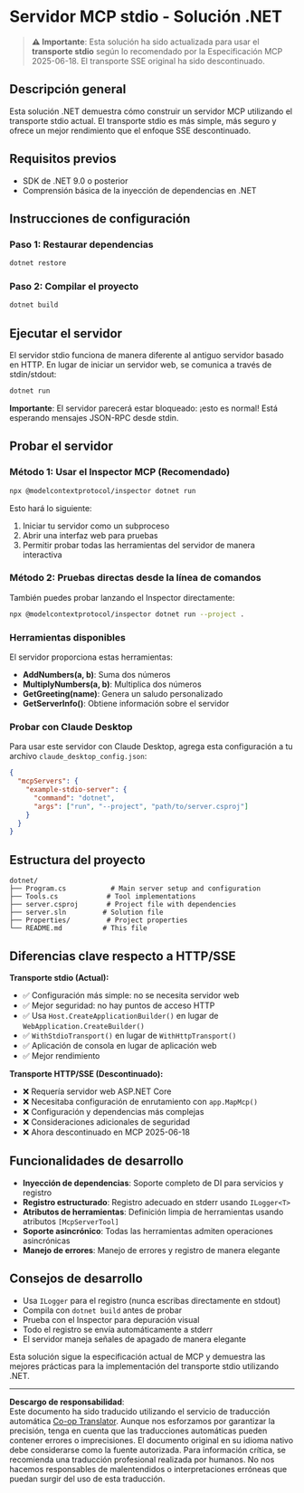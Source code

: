 <!--
CO_OP_TRANSLATOR_METADATA:
{
  "original_hash": "69372338676e01a2c97f42f70fdfbf42",
  "translation_date": "2025-08-26T20:15:53+00:00",
  "source_file": "03-GettingStarted/05-stdio-server/solution/dotnet/README.md",
  "language_code": "es"
}
-->
# Servidor MCP stdio - Solución .NET

> **⚠️ Importante**: Esta solución ha sido actualizada para usar el **transporte stdio** según lo recomendado por la Especificación MCP 2025-06-18. El transporte SSE original ha sido descontinuado.

## Descripción general

Esta solución .NET demuestra cómo construir un servidor MCP utilizando el transporte stdio actual. El transporte stdio es más simple, más seguro y ofrece un mejor rendimiento que el enfoque SSE descontinuado.

## Requisitos previos

- SDK de .NET 9.0 o posterior
- Comprensión básica de la inyección de dependencias en .NET

## Instrucciones de configuración

### Paso 1: Restaurar dependencias

```bash
dotnet restore
```

### Paso 2: Compilar el proyecto

```bash
dotnet build
```

## Ejecutar el servidor

El servidor stdio funciona de manera diferente al antiguo servidor basado en HTTP. En lugar de iniciar un servidor web, se comunica a través de stdin/stdout:

```bash
dotnet run
```

**Importante**: El servidor parecerá estar bloqueado: ¡esto es normal! Está esperando mensajes JSON-RPC desde stdin.

## Probar el servidor

### Método 1: Usar el Inspector MCP (Recomendado)

```bash
npx @modelcontextprotocol/inspector dotnet run
```

Esto hará lo siguiente:
1. Iniciar tu servidor como un subproceso
2. Abrir una interfaz web para pruebas
3. Permitir probar todas las herramientas del servidor de manera interactiva

### Método 2: Pruebas directas desde la línea de comandos

También puedes probar lanzando el Inspector directamente:

```bash
npx @modelcontextprotocol/inspector dotnet run --project .
```

### Herramientas disponibles

El servidor proporciona estas herramientas:

- **AddNumbers(a, b)**: Suma dos números
- **MultiplyNumbers(a, b)**: Multiplica dos números  
- **GetGreeting(name)**: Genera un saludo personalizado
- **GetServerInfo()**: Obtiene información sobre el servidor

### Probar con Claude Desktop

Para usar este servidor con Claude Desktop, agrega esta configuración a tu archivo `claude_desktop_config.json`:

```json
{
  "mcpServers": {
    "example-stdio-server": {
      "command": "dotnet",
      "args": ["run", "--project", "path/to/server.csproj"]
    }
  }
}
```

## Estructura del proyecto

```
dotnet/
├── Program.cs           # Main server setup and configuration
├── Tools.cs            # Tool implementations
├── server.csproj       # Project file with dependencies
├── server.sln         # Solution file
├── Properties/         # Project properties
└── README.md          # This file
```

## Diferencias clave respecto a HTTP/SSE

**Transporte stdio (Actual):**
- ✅ Configuración más simple: no se necesita servidor web
- ✅ Mejor seguridad: no hay puntos de acceso HTTP
- ✅ Usa `Host.CreateApplicationBuilder()` en lugar de `WebApplication.CreateBuilder()`
- ✅ `WithStdioTransport()` en lugar de `WithHttpTransport()`
- ✅ Aplicación de consola en lugar de aplicación web
- ✅ Mejor rendimiento

**Transporte HTTP/SSE (Descontinuado):**
- ❌ Requería servidor web ASP.NET Core
- ❌ Necesitaba configuración de enrutamiento con `app.MapMcp()`
- ❌ Configuración y dependencias más complejas
- ❌ Consideraciones adicionales de seguridad
- ❌ Ahora descontinuado en MCP 2025-06-18

## Funcionalidades de desarrollo

- **Inyección de dependencias**: Soporte completo de DI para servicios y registro
- **Registro estructurado**: Registro adecuado en stderr usando `ILogger<T>`
- **Atributos de herramientas**: Definición limpia de herramientas usando atributos `[McpServerTool]`
- **Soporte asincrónico**: Todas las herramientas admiten operaciones asincrónicas
- **Manejo de errores**: Manejo de errores y registro de manera elegante

## Consejos de desarrollo

- Usa `ILogger` para el registro (nunca escribas directamente en stdout)
- Compila con `dotnet build` antes de probar
- Prueba con el Inspector para depuración visual
- Todo el registro se envía automáticamente a stderr
- El servidor maneja señales de apagado de manera elegante

Esta solución sigue la especificación actual de MCP y demuestra las mejores prácticas para la implementación del transporte stdio utilizando .NET.

---

**Descargo de responsabilidad**:  
Este documento ha sido traducido utilizando el servicio de traducción automática [Co-op Translator](https://github.com/Azure/co-op-translator). Aunque nos esforzamos por garantizar la precisión, tenga en cuenta que las traducciones automáticas pueden contener errores o imprecisiones. El documento original en su idioma nativo debe considerarse como la fuente autorizada. Para información crítica, se recomienda una traducción profesional realizada por humanos. No nos hacemos responsables de malentendidos o interpretaciones erróneas que puedan surgir del uso de esta traducción.
